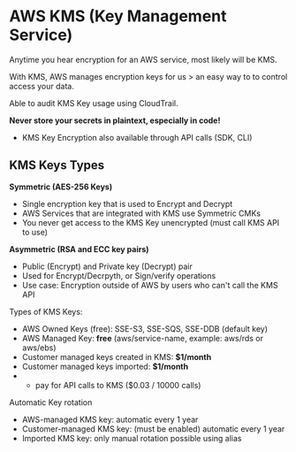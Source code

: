 # AWS KMS (Key Management Service)

Anytime you hear encryption for an AWS service, most likely will be KMS.

With KMS, AWS manages encryption keys for us > an easy way to to control access your data.

Able to audit KMS Key usage using CloudTrail.

**Never store your secrets in plaintext, especially in code!**
  - KMS Key Encryption also available through API calls (SDK, CLI)

## KMS Keys Types

**Symmetric (AES-256 Keys)**
  - Single encryption key that is used to Encrypt and Decrypt
  - AWS Services that are integrated with KMS use Symmetric CMKs
  - You never get access to the KMS Key unencrypted (must call KMS API to use)

**Asymmetric (RSA and ECC key pairs)**
  - Public (Encrypt) and Private key (Decrypt) pair
  - Used for Encrypt/Decrpyth, or Sign/verify operations
  - Use case: Encryption outside of AWS by users who can't call the KMS API

Types of KMS Keys:

  - AWS Owned Keys (free): SSE-S3, SSE-SQS, SSE-DDB (default key)
  - AWS Managed Key: **free** (aws/service-name, example: aws/rds or aws/ebs)
  - Customer managed keys created in KMS: **$1/month**
  - Customer managed keys imported: **$1/month**
  - + pay for API calls to KMS ($0.03 / 10000 calls)

Automatic Key rotation
  - AWS-managed KMS key: automatic every 1 year
  - Customer-managed KMS key: (must be enabled) automatic every 1 year
  - Imported KMS key: only manual rotation possible using alias

